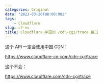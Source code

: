 ```yaml
---
categories: Original
date: "2023-03-26T00:00:00Z"
tags:
    - Cloudflare
slug: cf-ns
title: Cloudflare 中国的 /cdn-cgi/trace 接口
---
```


这个 API 一定会使用中国 CDN：

https://www.cloudflare-cn.com/cdn-cgi/trace

这个不会：

https://www.cloudflare.com/cdn-cgi/trace
